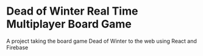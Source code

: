 # Dead of Winter Real Time Multiplayer Board Game
A project taking the board game Dead of Winter to the web using React and Firebase
